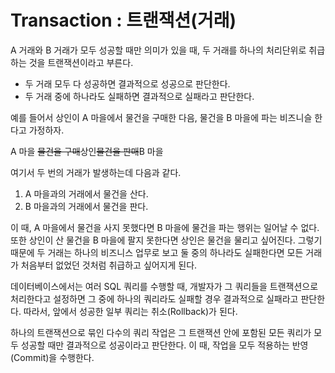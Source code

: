 # Transaction : 트랜잭션(거래)

A 거래와 B 거래가 모두 성공할 때만 의미가 있을 때,
두 거래를 하나의 처리단위로 취급하는 것을 트랜잭션이라고 부른다.

* 두 거래 모두 다 성공하면 결과적으로 성공으로 판단한다.
* 두 거래 중에 하나라도 실패하면 결과적으로 실패라고 판단한다.

예를 들어서 상인이 A 마을에서 물건을 구매한 다음,
물건을 B 마을에 파는 비즈니슬 한다고 가정하자.

A 마을 ~~물건을 구매~~상인~~물건을 판매~~B 마을

여기서 두 번의 거래가 발생하는데 다음과 같다.

1. A 마을과의 거래에서 물건을 산다.
2. B 마을과의 거래에서 물건을 판다.

이 때, A 마을에서 물건을 사지 못했다면 B 마을에 물건을 
파는 행위는 일어날 수 없다. 또한 상인이 산 물건을 
B 마을에 팔지 못한다면 상인은 물건을 물리고 싶어진다. 
그렇기 때문에 두 거래는 하나의 비즈니스 업무로 보고 
둘 중의 하나라도 실패한다면 모든 거래가 처음부터 없었던 
것처럼 취급하고 싶어지게 된다.

데이터베이스에서는 여러 SQL 쿼리를 수행할 때,
개발자가 그 쿼리들을 트랜잭션으로 처리한다고 설정하면
그 중에 하나의 쿼리라도 실패할 경우 결과적으로 실패라고
판단한다. 따라서, 앞에서 성공한 일부 쿼리는 취소(Rollback)가 된다.

하나의 트랜잭션으로 묶인 다수의 쿼리 작업은 그 트랜잭션 안에 
포함된 모든 쿼리가 모두 성공할 때만 결과적으로 성공이라고
판단한다. 이 때, 작업을 모두 적용하는 반영(Commit)을 수행한다.


